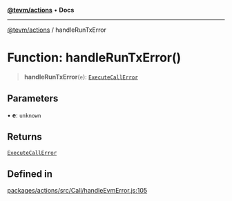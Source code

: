 [**@tevm/actions**](../README.md) • **Docs**

***

[@tevm/actions](../globals.md) / handleRunTxError

# Function: handleRunTxError()

> **handleRunTxError**(`e`): [`ExecuteCallError`](../type-aliases/ExecuteCallError.md)

## Parameters

• **e**: `unknown`

## Returns

[`ExecuteCallError`](../type-aliases/ExecuteCallError.md)

## Defined in

[packages/actions/src/Call/handleEvmError.js:105](https://github.com/evmts/tevm-monorepo/blob/main/packages/actions/src/Call/handleEvmError.js#L105)

